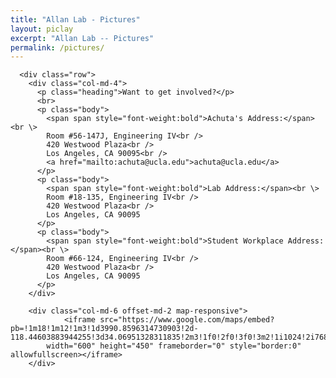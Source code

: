 ```yaml
---
title: "Allan Lab - Pictures"
layout: piclay
excerpt: "Allan Lab -- Pictures"
permalink: /pictures/
---
```


      <div class="row">
        <div class="col-md-4">
          <p class="heading">Want to get involved?</p> 
          <br>
          <p class="body">
            <span span style="font-weight:bold">Achuta's Address:</span><br \>
            Room #56-147J, Engineering IV<br />
            420 Westwood Plaza<br />
            Los Angeles, CA 90095<br />
            <a href="mailto:achuta@ucla.edu">achuta@ucla.edu</a>
          </p>
          <p class="body">
            <span span style="font-weight:bold">Lab Address:</span><br \>
            Room #18-135, Engineering IV<br />
            420 Westwood Plaza<br />
            Los Angeles, CA 90095
          </p>
          <p class="body">
            <span span style="font-weight:bold">Student Workplace Address:</span><br \>
            Room #66-124, Engineering IV<br />
            420 Westwood Plaza<br />
            Los Angeles, CA 90095
          </p>
        </div>
        
        <div class="col-md-6 offset-md-2 map-responsive">
			    <iframe src="https://www.google.com/maps/embed?pb=!1m18!1m12!1m3!1d3990.8596314730903!2d-118.44603883944255!3d34.06951328311835!2m3!1f0!2f0!3f0!3m2!1i1024!2i768!4f13.1!3m3!1m2!1s0x80c2bc86217ff063%3A0x99d385184985fc0!2sEngineering+IV!5e0!3m2!1sen!2sus!4v1534269519510" 
            width="600" height="450" frameborder="0" style="border:0" allowfullscreen></iframe>
        </div>
